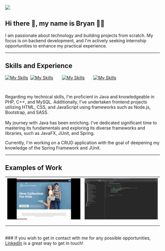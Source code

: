 ![](https://github.com/bryan-melo/bryan-melo/blob/main/banner.png)

## Hi there 👋, my name is Bryan :lotus_position_man:
I am passionate about technology and building projects from scratch. My focus is on backend development, and I'm actively seeking internship opportunities to enhance my practical experience.

<hr>

## Skills and Experience
[![My Skills](https://skills.thijs.gg/icons?i=java&theme=light)](https://skills.thijs.gg)&ensp;[![My Skills](https://skills.thijs.gg/icons?i=php,cpp&theme=dark)](https://skills.thijs.gg)&emsp;&emsp;[![My Skills](https://skills.thijs.gg/icons?i=mysql&theme=light)](https://skills.thijs.gg)&emsp;&emsp;[![My Skills](https://skills.thijs.gg/icons?i=html,css,js&theme=light)](https://skills.thijs.gg)

<br>

Regarding my technical skills, I'm proficient in Java and knowledgeable in PHP, C++, and MySQL. Additionally, I've undertaken frontend projects utilizing HTML, CSS, and JavaScript using frameworks such as Node.js, Bootstrap, and SASS.
<br><br>
My journey with Java has been enriching. I've dedicated significant time to mastering its fundamentals and exploring its diverse frameworks and libraries, such as JavaFX, JUnit, and Spring.
<br>

Currently, I'm working on a CRUD application with the goal of deepening my knowledge of the Spring Framework and JUnit.

<hr>

## Examples of Work
| ![Fashion Threads](https://github.com/bryan-melo/bryan-melo/blob/main/fashionthreads.gif) | ![Write It](https://github.com/bryan-melo/bryan-melo/blob/main/Write-It.gif) |
|:---:|---:|

<hr>
<br>
### If you wish to get in contact with me for any possible opportunities, <a href="https://www.linkedin.com/in/bryan-melo/">LinkedIn</a> is a great way to get in touch!

